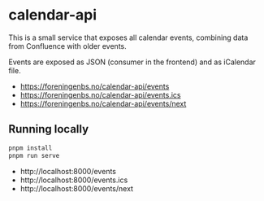 # calendar-api

This is a small service that exposes all calendar events, combining
data from Confluence with older events.

Events are exposed as JSON (consumer in the frontend) and as iCalendar file.

- https://foreningenbs.no/calendar-api/events
- https://foreningenbs.no/calendar-api/events.ics
- https://foreningenbs.no/calendar-api/events/next

## Running locally

```bash
pnpm install
pnpm run serve
```

- http://localhost:8000/events
- http://localhost:8000/events.ics
- http://localhost:8000/events/next
